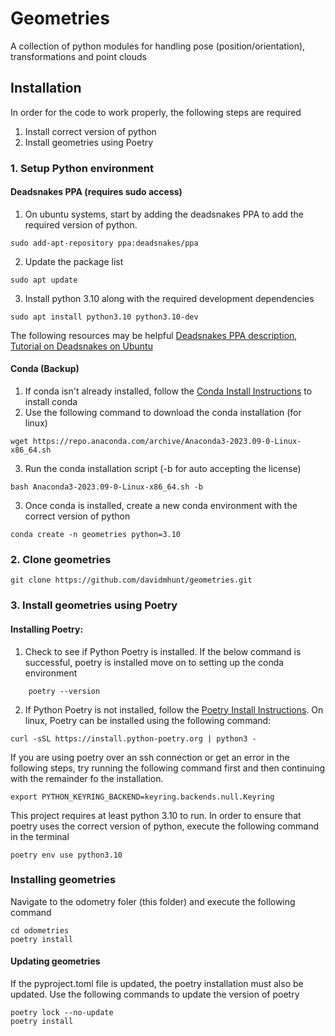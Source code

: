 # Geometries

A collection of python modules for handling pose (position/orientation), transformations and point clouds

## Installation
In order for the code to work properly, the following steps are required
1. Install correct version of python
2. Install geometries using Poetry

### 1. Setup Python environment

#### Deadsnakes PPA (requires sudo access)
1. On ubuntu systems, start by adding the deadsnakes PPA to add the required version of python.
```
sudo add-apt-repository ppa:deadsnakes/ppa
```

2. Update the package list
```
sudo apt update
```

3. Install python 3.10 along with the required development dependencies
```
sudo apt install python3.10 python3.10-dev
```

The following resources may be helpful [Deadsnakes PPA description](https://launchpad.net/~deadsnakes/+archive/ubuntu/ppa), [Tutorial on Deadsnakes on Ubuntu](https://preocts.github.io/python/20221230-deadsnakes/)

#### Conda (Backup)
1. If conda isn't already installed, follow the [Conda Install Instructions](https://conda.io/projects/conda/en/stable/user-guide/install/index.html) to install conda
2. Use the following command to download the conda installation (for linux)
```
wget https://repo.anaconda.com/archive/Anaconda3-2023.09-0-Linux-x86_64.sh
```
3. Run the conda installation script (-b for auto accepting the license)
```
bash Anaconda3-2023.09-0-Linux-x86_64.sh -b
```
3. Once conda is installed, create a new conda environment with the correct version of python
```
conda create -n geometries python=3.10
```

### 2. Clone geometries
```
git clone https://github.com/davidmhunt/geometries.git
```
### 3. Install geometries using Poetry

#### Installing Poetry:
 
1. Check to see if Python Poetry is installed. If the below command is successful, poetry is installed move on to setting up the conda environment

```
    poetry --version
```
2. If Python Poetry is not installed, follow the [Poetry Install Instructions](https://python-poetry.org/docs/#installing-with-the-official-installer). On linux, Poetry can be installed using the following command:
```
curl -sSL https://install.python-poetry.org | python3 -
```

If you are using poetry over an ssh connection or get an error in the following steps, try running the following command first and then continuing with the remainder fo the installation.
```
export PYTHON_KEYRING_BACKEND=keyring.backends.null.Keyring
```

This project requires at least python 3.10 to run. In order to ensure that poetry uses the correct version of python, execute the following command in the terminal
```
poetry env use python3.10
```
### Installing geometries
Navigate to the odometry foler (this folder) and execute the following command

```
cd odometries
poetry install
```

#### Updating geometries
If the pyproject.toml file is updated, the poetry installation must also be updated. Use the following commands to update the version of poetry
```
poetry lock --no-update
poetry install
```